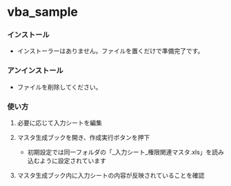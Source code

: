 # vba_sample

### インストール
* インストーラーはありません。ファイルを置くだけで準備完了です。

###  アンインストール
* ファイルを削除してください。

### 使い方
1. 必要に応じて入力シートを編集

1. マスタ生成ブックを開き、作成実行ボタンを押下
	- 初期設定では同一フォルダの「_入力シート_権限関連マスタ.xls」を読み込むように設定されています

1. マスタ生成ブック内に入力シートの内容が反映されていることを確認
